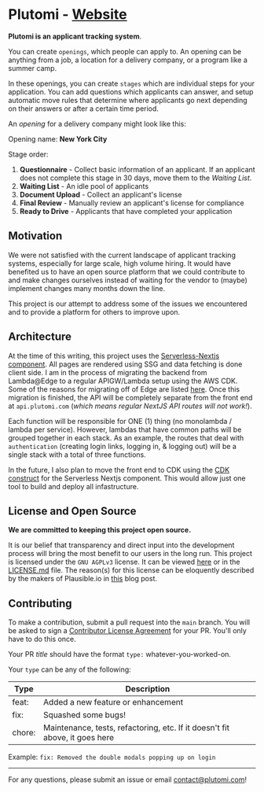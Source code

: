 # Plutomi - [Website](https://plutomi.com)

**Plutomi is an applicant tracking system**.

You can create `openings`, which people can apply to. An opening can be anything from a job, a location for a delivery company, or a program like a summer camp.

In these openings, you can create `stages` which are individual steps for your application. You can add questions which applicants can answer, and setup automatic move rules that determine where applicants go next depending on their answers or after a certain time period.

An _opening_ for a delivery company might look like this:

Opening name: **New York City**

Stage order:

1. **Questionnaire** - Collect basic information of an applicant. If an applicant does not complete this stage in 30 days, move them to the _Waiting List_.
2. **Waiting List** - An idle pool of applicants
3. **Document Upload** - Collect an applicant's license
4. **Final Review** - Manually review an applicant's license for compliance
5. **Ready to Drive** - Applicants that have completed your application

## Motivation

We were not satisfied with the current landscape of applicant tracking systems, especially for large scale, high volume hiring. It would have benefited us to have an open source platform that we could contribute to and make changes ourselves instead of waiting for the vendor to (maybe) implement changes many months down the line.

This project is our attempt to address some of the issues we encountered and to provide a platform for others to improve upon.

## Architecture

At the time of this writing, this project uses the [Serverless-Nextjs component](https://github.com/serverless-nextjs/serverless-next.js). All pages are rendered using SSG and data fetching is done client side. I am in the process of migrating the backend from Lambda@Edge to a regular APIGW/Lambda setup using the AWS CDK. Some of the reasons for migrating off of Edge are listed [here](https://github.com/plutomi/plutomi/issues/172). Once this migration is finished, the API will be completely separate from the front end at `api.plutomi.com` (_which means regular NextJS API routes will not work!_).

Each function will be responsible for ONE (1) thing (no monolambda / lambda per service). However, lambdas that have common paths will be grouped together in each stack. As an example, the routes that deal with `authentication` (creating login links, logging in, & logging out) will be a single stack with a total of three functions.

In the future, I also plan to move the front end to CDK using the [CDK construct](https://serverless-nextjs.com/docs/cdkconstruct/) for the Serverless Nextjs component. This would allow just one tool to build and deploy all infastructure.

## License and Open Source

**We are committed to keeping this project open source.**

It is our belief that transparency and direct input into the development process will bring the most benefit to our users in the long run. This project is licensed under the `GNU AGPLv3` license. It can be viewed [here](https://choosealicense.com/licenses/agpl-3.0/) or in the [LICENSE.md](LICENSE.md) file. The reason(s) for this license can be eloquently described by the makers of Plausible.io in [this](https://plausible.io/blog/open-source-licenses) blog post.

## Contributing

To make a contribution, submit a pull request into the `main` branch. You will be asked to sign a [Contributor License Agreement](https://en.wikipedia.org/wiki/Contributor_License_Agreement) for your PR. You'll only have to do this once.

Your PR _title_ should have the format `type:` whatever-you-worked-on.

Your `type` can be any of the following:

| Type   | Description                                                                 |
| ------ | --------------------------------------------------------------------------- |
| feat:  | Added a new feature or enhancement                                          |
| fix:   | Squashed some bugs!                                                         |
| chore: | Maintenance, tests, refactoring, etc. If it doesn't fit above, it goes here |

Example: `fix: Removed the double modals popping up on login`

---

For any questions, please submit an issue or email contact@plutomi.com!
